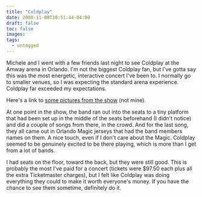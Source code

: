 ```yaml
---
title: "Coldplay"
date: 2008-11-08T10:51:44-04:00
draft: false
toc: false
images:
tags:
  - untagged
---
```

Michele and I went with a few friends last night to see Coldplay at the Amway arena in Orlando. I'm not the biggest Coldplay fan, but I've gotta say this was the most energetic, interactive concert I've been to. I normally go to smaller venues, so I was expecting the standard arena experience. Coldplay far exceeded my expectations.



Here's a link to [some pictures from the show](http://www.coldplaying.com/index.php?name=News&file=article&sid=5214) (not mine).



At one point in the show, the band ran out into the seats to a tiny platform that had been set up in the middle of the seats beforehand (I didn't notice) and did a couple of songs from there, in the crowd. And for the last song, they all came out in Orlando Magic jerseys that had the band members names on them. A nice touch, even if I don't care about the Magic. Coldplay seemed to be genuinely excited to be there playing, which is more than I get from a lot of bands.



I had seats on the floor, toward the back, but they were still good. This is probably the most I've paid for a concert (tickets were $97.50 each plus all the extra Ticketmaster charges), but I felt like Coldplay was doing everything they could to make it worth everyone's money. If you have the chance to see them sometime, definitely do it.
